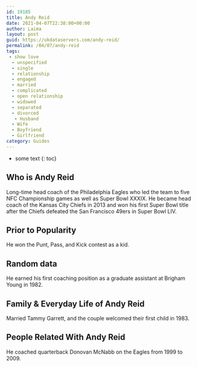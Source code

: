 ```yaml
---
id: 19185
title: Andy Reid
date: 2021-04-07T22:38:00+00:00
author: Laima
layout: post
guid: https://ukdataservers.com/andy-reid/
permalink: /04/07/andy-reid
tags:
 - show love
  - unspecified
  - single
  - relationship
  - engaged
  - married
  - complicated
  - open relationship
  - widowed
  - separated
  - divorced
   - Husband
  - Wife
  - Boyfriend
  - Girlfriend
category: Guides
---
```


* some text
{: toc}


## Who is Andy Reid
                  
                  
                  
Long-time head coach of the Philadelphia Eagles who led the team to five NFC Championship games as well as Super Bowl XXXIX. He became head coach of the Kansas City Chiefs in 2013 and won his first Super Bowl title after the Chiefs defeated the San Francisco 49ers in Super Bowl LIV. 
                  
              
            
              
            
                
                
                
## Prior to Popularity
                  
                  
                  
He won the Punt, Pass, and Kick contest as a kid.
                  
              
            
              
            
                
                
                
## Random data
                  
                  
                  
He earned his first coaching position as a graduate assistant at Brigham Young in 1982.
                  
              
            
              
            
                
                
                
## Family & Everyday Life of Andy Reid
                  
                  
                  
Married Tammy Garrett, and the couple welcomed their first child in 1983.
                  
              
            
              
            
                
                
                
## People Related With Andy Reid
                  
                  
                  
He coached quarterback Donovan McNabb on the Eagles from 1999 to 2009.
                  
              
            
              
            
                
              
            
              
              
            
            
              
            
          
          
          